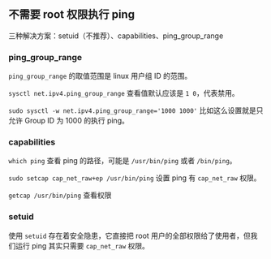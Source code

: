 ## 不需要 root 权限执行 ping

三种解决方案：setuid（不推荐）、capabilities、ping_group_range

### ping_group_range

`ping_group_range` 的取值范围是 linux 用户组 ID 的范围。

`sysctl net.ipv4.ping_group_range` 查看值默认应该是 `1 0`，代表禁用。

`sudo sysctl -w net.ipv4.ping_group_range='1000 1000'` 比如这么设置就是只允许 Group ID 为 1000 的执行 ping。

### capabilities

`which ping` 查看 ping 的路径，可能是 `/usr/bin/ping` 或者 `/bin/ping`。

`sudo setcap cap_net_raw+ep /usr/bin/ping` 设置 ping 有 `cap_net_raw` 权限。

`getcap /usr/bin/ping` 查看权限

### setuid

使用 `setuid` 存在着安全隐患，它直接把 root 用户的全部权限给了使用者，但我们运行 ping 其实只需要 `cap_net_raw` 权限。
